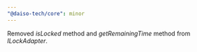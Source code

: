 ```yaml
---
"@daiso-tech/core": minor
---
```


Removed <i>isLocked</i> method and <i>getRemainingTime</i> method from <i>ILockAdapter</i>.
